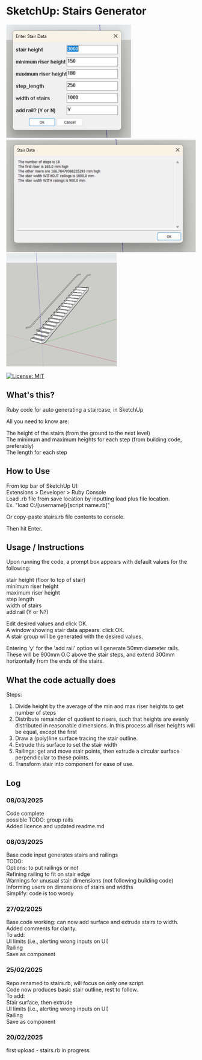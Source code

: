 # SketchUp: Stairs Generator

<img src = "references/input_box.png" height = "300"/>
<img src = "references/data_box.png" height = "300"/>
<img src = "references/stairs.png" height = "300"/>


[![License: MIT](https://img.shields.io/badge/License-MIT-yellow.svg)](https://opensource.org/licenses/MIT)

## What's this?

Ruby code for auto generating a staircase, in SketchUp</br>

All you need to know are: </br>

The height of the stairs (from the ground to the next level) </br>
The minimum and maximum heights for each step (from building code, preferably) </br>
The length for each step </br>


## How to Use
From top bar of SketchUp UI: </br>
Extensions > Developer > Ruby Console </br> 
Load .rb file from save location by inputting load plus file location. </br>
Ex. "load C:/[username]/[script name.rb]" </br>

Or copy-paste stairs.rb file contents to console. </br>

Then hit Enter. 

## Usage / Instructions

Upon running the code, a prompt box appears with default values for the following: </br>

stair height (floor to top of stair) </br>
minimum riser height </br>
maximum riser height </br>
step length </br>
width of stairs </br>
add rail (Y or N?) </br>

Edit desired values and click OK. </br> 
A window showing stair data appears. click OK. </br>
A stair group will be generated with the desired values. </br> 

Entering 'y' for the 'add rail' option will generate 50mm diameter rails. These will be
900mm O.C above the stair steps, and extend 300mm horizontally from the ends of the stairs. 

## What the code actually does

Steps:</br> 
1) Divide height by the average of the min and max riser heights to get number of steps</br>
2) Distribute remainder of quotient to risers, such that heights are evenly distributed
in reasonable dimensions. In this process all riser heights will be equal, except the first </br>
3) Draw a (poly)line surface tracing the stair outline.</br>
4) Extrude this surface to set the stair width</br>
5) Railings: get and move stair points, then extrude a circular surface perpendicular to these points. </br>
6) Transform stair into component for ease of use. </br> 

## Log

### 08/03/2025
Code complete </br>
possible TODO: group rails </br>
Added licence and updated readme.md

### 08/03/2025
Base code input generates stairs and railings </br>
TODO:</br>
Options: to put railings or not</br>
Refining railing to fit on stair edge</br>
Warnings for unusual stair dimensions (not following building code)</br>
Informing users on dimensions of stairs and widths</br>
Simplify: code is too wordy</br>

### 27/02/2025
Base code working: can now add surface and extrude stairs to width.</br>
Added comments for clarity.</br>
To add:</br>
UI limits (i.e., alerting wrong inputs on UI)</br>
Railing</br>
Save as component</br>

### 25/02/2025
Repo renamed to stairs.rb, will focus on only one script.</br>
Code now produces basic stair outline, rest to follow.</br>
To add: </br>
Stair surface, then extrude</br>
UI limits (i.e., alerting wrong inputs on UI)</br>
Railing</br>
Save as component</br>

### 20/02/2025
first upload - stairs.rb in progress

